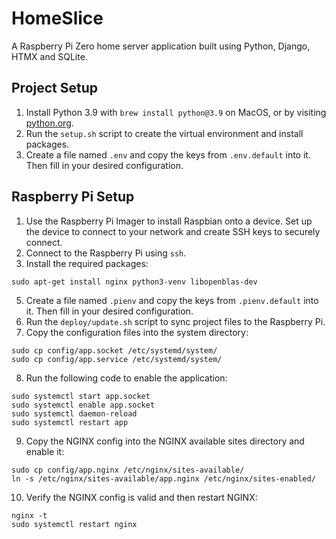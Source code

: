 # HomeSlice

A Raspberry Pi Zero home server application built using Python, Django, HTMX and SQLite.

## Project Setup

1. Install Python 3.9 with `brew install python@3.9` on MacOS, or by visiting [python.org](https://www.python.org/downloads/).
2. Run the `setup.sh` script to create the virtual environment and install packages.
3. Create a file named `.env` and copy the keys from `.env.default` into it. Then fill in your desired configuration.

## Raspberry Pi Setup

1. Use the Raspberry Pi Imager to install Raspbian onto a device. Set up the device to connect to your network and create SSH keys to securely connect.
2. Connect to the Raspberry Pi using `ssh`.
4. Install the required packages:
```
sudo apt-get install nginx python3-venv libopenblas-dev
```
5. Create a file named `.pienv` and copy the keys from `.pienv.default` into it. Then fill in your desired configuration.
6. Run the `deploy/update.sh` script to sync project files to the Raspberry Pi.
7. Copy the configuration files into the system directory:
```
sudo cp config/app.socket /etc/systemd/system/
sudo cp config/app.service /etc/systemd/system/
```
8. Run the following code to enable the application:
```
sudo systemctl start app.socket
sudo systemctl enable app.socket
sudo systemctl daemon-reload
sudo systemctl restart app
```
9. Copy the NGINX config into the NGINX available sites directory and enable it:
```
sudo cp config/app.nginx /etc/nginx/sites-available/
ln -s /etc/nginx/sites-available/app.nginx /etc/nginx/sites-enabled/
```
10. Verify the NGINX config is valid and then restart NGINX:
```
nginx -t
sudo systemctl restart nginx
```
